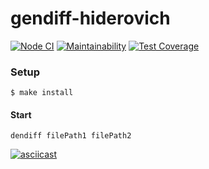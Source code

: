 gendiff-hiderovich
=========================
[![Node CI](https://github.com/TenHiderovich/backend-project-lvl2/actions/workflows/nodejs.yml/badge.svg?branch=step-4)](https://github.com/TenHiderovich/backend-project-lvl2/actions/workflows/nodejs.yml)
[![Maintainability](https://api.codeclimate.com/v1/badges/df1dc3222e9251fe3f5d/maintainability)](https://codeclimate.com/github/TenHiderovich/backend-project-lvl2/maintainability)
[![Test Coverage](https://api.codeclimate.com/v1/badges/df1dc3222e9251fe3f5d/test_coverage)](https://codeclimate.com/github/TenHiderovich/backend-project-lvl2/test_coverage)


### Setup
    $ make install

#### Start
    dendiff filePath1 filePath2

[![asciicast](https://asciinema.org/a/GRIV5jgU4rOhMoQeL4ECANtil.svg)](https://asciinema.org/a/GRIV5jgU4rOhMoQeL4ECANtil)